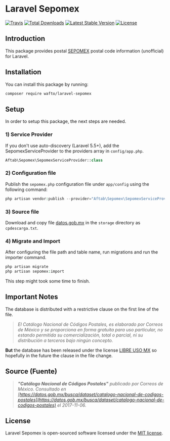 # Laravel Sepomex
[![Travis](https://travis-ci.org/wafto/laravel-sepomex.svg)](https://travis-ci.org/wafto/laravel-sepomex)
[![Total Downloads](https://poser.pugx.org/wafto/laravel-sepomex/downloads)](https://packagist.org/packages/wafto/laravel-sepomex)
[![Latest Stable Version](https://poser.pugx.org/wafto/laravel-sepomex/v/stable)](https://packagist.org/packages/wafto/laravel-sepomex)
[![License](https://poser.pugx.org/wafto/laravel-sepomex/license)](https://packagist.org/packages/wafto/laravel-sepomex)

## Introduction

This package provides postal [SEPOMEX](http://www.correosdemexico.com.mx/Paginas/Inicio.aspx)
postal code information (unofficial) for Laravel.

## Installation

You can install this package by running:

```bash
composer require wafto/laravel-sepomex
```

## Setup

In order to setup this package, the next steps are needed.

### 1) Service Provider

If you don't use auto-discovery (Laravel 5.5+), add the SepomexServiceProvider to the
providers array in `config/app.php`.

```php
Aftab\Sepomex\SepomexServiceProvider::class
```

### 2) Configuration file

Publish the `sepomex.php` configuration file under `app/config` using the following command:

```php
php artisan vendor:publish --provider="Aftab\Sepomex\SepomexServiceProvider"
```

### 3) Source file

Download and copy file [datos.gob.mx](https://datos.gob.mx/busca/dataset/catalogo-nacional-de-codigos-postales) in
the `storage` directory as `cpdescarga.txt`.

### 4) Migrate and Import

After configuring the file path and table name, run migrations and run the importer command.

```php
php artisan migrate
php artisan sepomex:import
```

This step might took some time to finish.

## Important Notes

The database is distributed with a restrictive clause on the first line of the file.

>*El Catálogo Nacional de Códigos Postales, es elaborado por Correos de
México y se proporciona en forma gratuita para uso particular, no estando
permitida su comercialización, total o parcial, ni su distribución a
terceros bajo ningún concepto.*


**But** the database has been released under the license [LIBRE USO MX](https://datos.gob.mx/libreusomx)
so hopefully in the future the clause in the file change.

## Source (Fuente)

>***"Catálogo Nacional de Códigos Postales"** publicado por Correos de México. Consultado en
[https://datos.gob.mx/busca/dataset/catalogo-nacional-de-codigos-postales](https://datos.gob.mx/busca/dataset/catalogo-nacional-de-codigos-postales)
el 2017-11-06.*

## License

Laravel Sepomex is open-sourced software licensed under the [MIT license](http://opensource.org/licenses/MIT).
